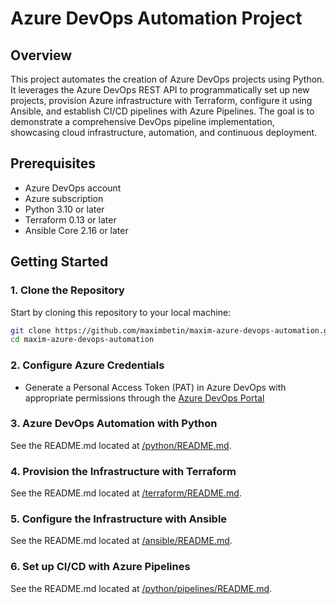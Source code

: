 # Azure DevOps Automation Project

## Overview
This project automates the creation of Azure DevOps projects using Python. It leverages the Azure DevOps REST API to programmatically set up new projects, provision Azure infrastructure with Terraform, configure it using Ansible, and establish CI/CD pipelines with Azure Pipelines. The goal is to demonstrate a comprehensive DevOps pipeline implementation, showcasing cloud infrastructure, automation, and continuous deployment.

## Prerequisites
- Azure DevOps account
- Azure subscription
- Python 3.10 or later
- Terraform 0.13 or later
- Ansible Core 2.16 or later

## Getting Started

### 1. Clone the Repository
Start by cloning this repository to your local machine:
```bash
git clone https://github.com/maximbetin/maxim-azure-devops-automation.git
cd maxim-azure-devops-automation
```

### 2. Configure Azure Credentials
- Generate a Personal Access Token (PAT) in Azure DevOps with appropriate permissions through the [Azure DevOps Portal](https://dev.azure.com/)

### 3. Azure DevOps Automation with Python
See the README.md located at [/python/README.md](/python/README.md).

### 4. Provision the Infrastructure with Terraform
See the README.md located at [/terraform/README.md](/terraform/README.md).

### 5. Configure the Infrastructure with Ansible
See the README.md located at [/ansible/README.md](/ansible/README.md).

### 6. Set up CI/CD with Azure Pipelines
See the README.md located at [/python/pipelines/README.md](/python/pipelines/README.md).